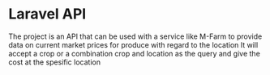 # Laravel API
 The project is an API that can be used with a service like M-Farm to provide data on current market prices for produce with regard to the location
 It will accept a crop or a combination crop and location as the query and give the cost at the spesific location
